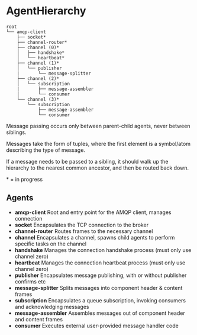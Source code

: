 AgentHierarchy
==============

```
root
└── amqp-client
    ├── socket*
    ├── channel-router*
    ├── channel (0)*
    │   ├── handshake*
    │   └── heartbeat*
    ├── channel (1)*
    │   └── publisher
    |       └── message-splitter
    ├── channel (2)*
    │   └── subscription
    |       ├── message-assembler
    │       └── consumer
    └── channel (3)*
        └── subscription
            ├── message-assembler
            └── consumer
```

Message passing occurs only between parent-child agents, never between siblings.

Messages take the form of tuples, where the first element is a symbol/atom describing the type of message.

If a message needs to be passed to a sibling, it should walk up the hierarchy to the nearest common ancestor, and then be routed back down.

\* = in progress

## Agents

- **amqp-client** Root and entry point for the AMQP client, manages connection
- **socket** Encapsulates the TCP connection to the broker
- **channel-router** Routes frames to the necessary channel
- **channel** Encapsulates a channel, spawns child agents to perform specific tasks on the channel
- **handshake** Manages the connection handshake process (must only use channel zero)
- **heartbeat** Manages the connection heartbeat process (must only use channel zero)
- **publisher** Encapsulates message publishing, with or without publisher confirms etc
- **message-splitter** Splits messages into component header & content frames
- **subscription** Encapsulates a queue subscription, invoking consumers and acknowledging messages
- **message-assembler** Assembles messages out of component header and content frames
- **consumer** Executes external user-provided message handler code
